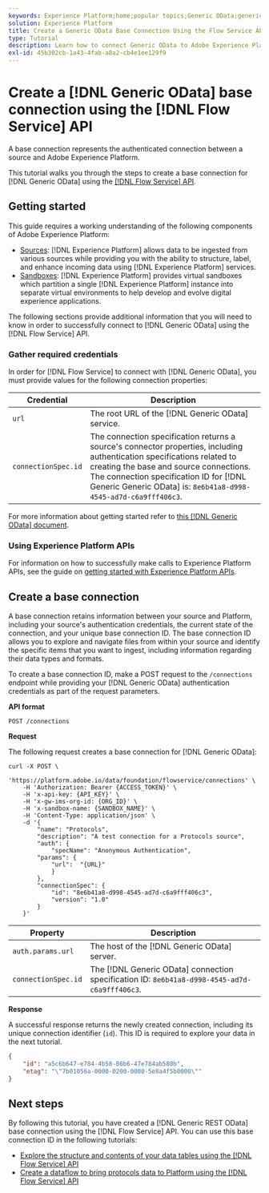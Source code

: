 ```yaml
---
keywords: Experience Platform;home;popular topics;Generic OData;generic odata
solution: Experience Platform
title: Create a Generic OData Base Connection Using the Flow Service API
type: Tutorial
description: Learn how to connect Generic OData to Adobe Experience Platform using the Flow Service API.
exl-id: 45b302cb-1a43-4fab-a8a2-cb4e1ee129f9
---
```

# Create a [!DNL Generic OData] base connection using the [!DNL Flow Service] API

A base connection represents the authenticated connection between a source and Adobe Experience Platform.

This tutorial walks you through the steps to create a base connection for [!DNL Generic OData] using the [[!DNL Flow Service] API](https://www.adobe.io/experience-platform-apis/references/flow-service/).

## Getting started

This guide requires a working understanding of the following components of Adobe Experience Platform:

* [Sources](../../../../home.md): [!DNL Experience Platform] allows data to be ingested from various sources while providing you with the ability to structure, label, and enhance incoming data using [!DNL Experience Platform] services.
* [Sandboxes](../../../../../sandboxes/home.md): [!DNL Experience Platform] provides virtual sandboxes which partition a single [!DNL Experience Platform] instance into separate virtual environments to help develop and evolve digital experience applications.

The following sections provide additional information that you will need to know in order to successfully connect to [!DNL Generic OData] using the [!DNL Flow Service] API.

### Gather required credentials

In order for [!DNL Flow Service] to connect with [!DNL Generic OData], you must provide values for the following connection properties:

| Credential | Description |
| ---------- | ----------- |
| `url` | The root URL of the [!DNL Generic OData] service. |
| `connectionSpec.id` | The connection specification returns a source's connector properties, including authentication specifications related to creating the base and source connections. The connection specification ID for [!DNL Generic Generic OData] is: `8e6b41a8-d998-4545-ad7d-c6a9fff406c3`. |

For more information about getting started refer to [this [!DNL Generic OData] document](https://www.odata.org/getting-started/basic-tutorial/).

### Using Experience Platform APIs

For information on how to successfully make calls to Experience Platform APIs, see the guide on [getting started with Experience Platform APIs](../../../../../landing/api-guide.md).

## Create a base connection

A base connection retains information between your source and Platform, including your source's authentication credentials, the current state of the connection, and your unique base connection ID. The base connection ID allows you to explore and navigate files from within your source and identify the specific items that you want to ingest, including information regarding their data types and formats.

To create a base connection ID, make a POST request to the `/connections` endpoint while providing your [!DNL Generic OData] authentication credentials as part of the request parameters.

**API format**

```http
POST /connections
```

**Request**

The following request creates a base connection for [!DNL Generic OData]:

```shell
curl -X POST \
    'https://platform.adobe.io/data/foundation/flowservice/connections' \
    -H 'Authorization: Bearer {ACCESS_TOKEN}' \
    -H 'x-api-key: {API_KEY}' \
    -H 'x-gw-ims-org-id: {ORG_ID}' \
    -H 'x-sandbox-name: {SANDBOX_NAME}' \
    -H 'Content-Type: application/json' \
    -d '{
        "name": "Protocols",
        "description": "A test connection for a Protocols source",
        "auth": {
            "specName": "Anonymous Authentication",
        "params": {
            "url":  "{URL}"
            }
        },
        "connectionSpec": {
            "id": "8e6b41a8-d998-4545-ad7d-c6a9fff406c3",
            "version": "1.0"
        }
    }'
```

| Property | Description |
| --------- | ----------- |
| `auth.params.url` | The host of the [!DNL Generic OData] server. |
| `connectionSpec.id` | The [!DNL Generic OData] connection specification ID: `8e6b41a8-d998-4545-ad7d-c6a9fff406c3`. |

**Response**

A successful response returns the newly created connection, including its unique connection identifier (`id`). This ID is required to explore your data in the next tutorial.

```json
{
    "id": "a5c6b647-e784-4b58-86b6-47e784ab580b",
    "etag": "\"7b01056a-0000-0200-0000-5e8a4f5b0000\""
}
```

## Next steps

By following this tutorial, you have created a [!DNL Generic REST OData] base connection using the [!DNL Flow Service] API. You can use this base connection ID in the following tutorials:

* [Explore the structure and contents of your data tables using the [!DNL Flow Service] API](../../explore/tabular.md)
* [Create a dataflow to bring protocols data to Platform using the [!DNL Flow Service] API](../../collect/protocols.md)
